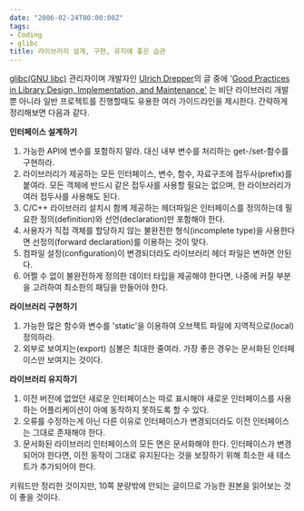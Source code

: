 ```yaml
---
date: "2006-02-24T00:00:00Z"
tags:
- Coding
- glibc
title: 라이브러리 설계, 구현, 유지에 좋은 습관
---
```


[glibc(GNU libc)](http://www.gnu.org/software/libc/) 관리자이며 개발자인 [Ulrich Drepper](http://people.redhat.com/drepper/)의 글 중에 '[Good Practices in Library Design, Implementation, and Maintenance'](http://people.redhat.com/drepper/goodpractice.pdf) 는 비단 라이브러리 개발 뿐 아니라 일반 프로젝트를 진행할때도 유용한 여러 가이드라인을 제시한다. 간략하게 정리해보면 다음과 같다.

<span style="font-weight:bold;">인터페이스 설계하기</span>

1.  가능한 API에 변수를 포함하지 말라. 대신 내부 변수를 처리하는 get-/set-함수를 구현하라.
2.  라이브러리가 제공하는 모든 인터페이스, 변수, 함수, 자료구조에 접두사(prefix)를 붙여라. 모든 객체에 반드시 같은 접두사를 사용할 필요는 없으며, 한 라이브러리가 여러 접두사를 사용해도 된다.
3.  C/C++ 라이브러리 설치시 함께 제공하는 헤더파일은 인터페이스를 정의하는데 필요한 정의(definition)와 선언(declaration)만 포함해야 한다.
4.  사용자가 직접 객체를 할당하지 않는 불완전한 형식(incomplete type)을 사용한다면 선정의(forward declaration)를 이용하는 것이 맞다.
5.  컴파일 설정(configuration)이 변경되더라도 라이브러리 헤더 파일은 변하면 안된다.
6.  어쩔 수 없이 불완전하게 정의한 데이터 타입을 제공해야 한다면, 나중에 커질 부분을 고려하여 최소한의 패딩을 만들어야 한다.

<span style="font-weight:bold;">라이브러리 구현하기</span>

1.  가능한 많은 함수와 변수를 'static'을 이용하여 오브젝트 파일에 지역적으로(local) 정의하라.
2.  외부로 보여지는(export) 심볼은 최대한 줄여라. 가장 좋은 경우는 문서화된 인터페이스만 보여지는 것이다.

<span style="font-weight:bold;">라이브러리 유지하기</span>

1.  이전 버전에 없었던 새로운 인터페이스는 따로 표시해야 새로운 인터페이스를 사용하는 어플리케이션이 아예 동작하지 못하도록 할 수 있다.
2.  오류를 수정하는게 아닌 다른 이유로 인터페이스가 변경되더라도 이전 인터페이스는 그대로 존재해야 한다.
3.  문서화된 라이브러리 인터페이스의 모든 면은 문서화해야 한다. 인터페이스가 변경되어야 한다면, 이전 동작이 그대로 유지된다는 것을 보장하기 위해 최소한 새 테스트가 추가되어야 한다.

키워드만 정리한 것이지만, 10쪽 분량밖에 안되는 글이므로 가능한 원본을 읽어보는 것이 좋을 것이다.
